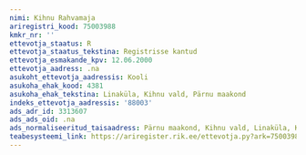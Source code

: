 ```yaml
---
nimi: Kihnu Rahvamaja
ariregistri_kood: 75003988
kmkr_nr: ''
ettevotja_staatus: R
ettevotja_staatus_tekstina: Registrisse kantud
ettevotja_esmakande_kpv: 12.06.2000
ettevotja_aadress: .na
asukoht_ettevotja_aadressis: Kooli
asukoha_ehak_kood: 4381
asukoha_ehak_tekstina: Linaküla, Kihnu vald, Pärnu maakond
indeks_ettevotja_aadressis: '88003'
ads_adr_id: 3313607
ads_ads_oid: .na
ads_normaliseeritud_taisaadress: Pärnu maakond, Kihnu vald, Linaküla, Kooli
teabesysteemi_link: https://ariregister.rik.ee/ettevotja.py?ark=75003988&ref=rekvisiidid
---
```

